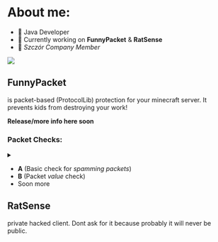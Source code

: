 # About me:

- 💬 Java Developer
- 🤔 Currently working on **FunnyPacket** & **RatSense**
- 🐀 *Szczór Company Member*

[![](https://github-readme-stats.vercel.app/api?username=Airplejn&theme=dracula)](https://github.com/anuraghazra/github-readme-stats)
<!-- 
[![](https://github-readme-stats.vercel.app/api/top-langs/?username=Airplejn&layout=compact)](https://github.com/anuraghazra/github-readme-stats)
Not important rn 
-->


## FunnyPacket

is packet-based (ProtocolLib) protection for your minecraft server.
It prevents kids from destroying your work!

**Release/more info here soon**

### Packet Checks: 
<details><summary></summary>
<p>

```python
print("test!")
```

</p>
</details>

- **A** (Basic check for *spamming packets*)
- **B** (Packet *value* check)
- Soon more

## RatSense

private hacked client.
Dont ask for it because probably it will never be public.
